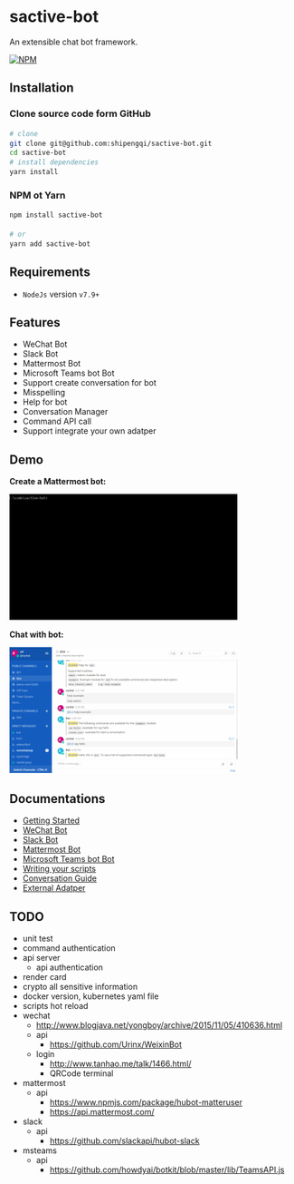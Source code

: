 # sactive-bot
An extensible chat bot framework.

[![NPM](https://nodei.co/npm/sactive-bot.png?downloads=true)](https://nodei.co/npm/sactive-bot/)

## Installation
### Clone source code form GitHub
```bash
# clone
git clone git@github.com:shipengqi/sactive-bot.git
cd sactive-bot
# install dependencies
yarn install
```

### NPM ot Yarn
```bash
npm install sactive-bot

# or
yarn add sactive-bot
```

## Requirements
- `NodeJs` version `v7.9+`

## Features
- WeChat Bot
- Slack Bot
- Mattermost Bot
- Microsoft Teams bot Bot
- Support create conversation for bot
- Misspelling
- Help for bot
- Conversation Manager
- Command API call
- Support integrate your own adatper

## Demo
**Create a Mattermost bot:**

<img src="docs/img/sbot_demo.gif" width="80%" height="">

**Chat with bot:**

<img src="docs/img/chat_bot_demo.gif" width="80%" height="">

## Documentations
- [Getting Started](docs/getting_started.md)
- [WeChat Bot](docs/wechat_bot.md)
- [Slack Bot](docs/slack_bot.md)
- [Mattermost Bot](docs/mattermost_bot.md)
- [Microsoft Teams bot Bot](docs/msteams_bot.md)
- [Writing your scripts](docs/scripts.md)
- [Conversation Guide](docs/conversation_guide.md)
- [External Adatper](docs/external_adapter.md)

## TODO
- unit test
- command authentication
- api server
  - api authentication
- render card
- crypto all sensitive information
- docker version, kubernetes yaml file
- scripts hot reload
- wechat
  - http://www.blogjava.net/yongboy/archive/2015/11/05/410636.html
  - api
    - https://github.com/Urinx/WeixinBot
  - login
    - http://www.tanhao.me/talk/1466.html/
    - QRCode terminal
- mattermost
  - api
    - https://www.npmjs.com/package/hubot-matteruser
    - https://api.mattermost.com/
- slack
  - api
    - https://github.com/slackapi/hubot-slack
- msteams
  - api
    - https://github.com/howdyai/botkit/blob/master/lib/TeamsAPI.js
